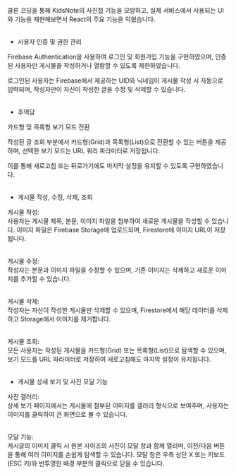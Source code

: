 클론 코딩을 통해 KidsNote의 사진첩 기능을 모방하고, 실제 서비스에서 사용되는 UI와 기능을 재현해보면서 React의 주요 기능을 익혔습니다.</br></br>

- 사용자 인증 및 권한 관리</br>

Firebase Authentication을 사용하여 로그인 및 회원가입 기능을 구현하였으며, 인증된 사용자만 게시물을 작성하거나 열람할 수 있도록 제한하였습니다.</br>

로그인된 사용자는 Firebase에서 제공하는 UID와 닉네임이 게시물 작성 시 자동으로 입력되며, 작성자만이 자신이 작성한 글을 수정 및 삭제할 수 있습니다.</br></br>


- 추억담</br>

카드형 및 목록형 보기 모드 전환</br>

작성된 글 조회 부분에서 카드형(Grid)과 목록형(List)으로 전환할 수 있는 버튼을 제공하며, 선택한 보기 모드는 URL 쿼리 파라미터로 저장됩니다. </br>

이를 통해 새로고침 또는 뒤로가기에도 마지막 설정을 유지할 수 있도록 구현하였습니다.</br></br>


- 게시물 작성, 수정, 삭제, 조회</br>

게시물 작성: </br>
사용자는 게시물 제목, 본문, 이미지 파일을 첨부하여 새로운 게시물을 작성할 수 있습니다. 이미지 파일은 Firebase Storage에 업로드되며, Firestore에 이미지 URL이 저장됩니다.</br></br>

게시물 수정: </br>
작성자는 본문과 이미지 파일을 수정할 수 있으며, 기존 이미지는 삭제하고 새로운 이미지를 추가할 수 있습니다.</br></br>

게시물 삭제: </br>
작성자는 자신이 작성한 게시물만 삭제할 수 있으며, Firestore에서 해당 데이터를 삭제하고 Storage에서 이미지를 제거합니다.</br></br>

게시물 조회: </br>
모든 사용자는 작성된 게시물을 카드형(Grid) 또는 목록형(List)으로 탐색할 수 있으며, 보기 모드를 URL 파라미터로 저장하여 새로고침해도 마지막 설정이 유지됩니다.</br></br>


- 게시물 상세 보기 및 사진 모달 기능</br>

사진 갤러리: </br>
상세 보기 페이지에서는 게시물에 첨부된 이미지를 갤러리 형식으로 보여주며, 사용자는 이미지를 클릭하여 큰 화면으로 볼 수 있습니다.</br></br>

모달 기능: </br>
게시글의 이미지 클릭 시 원본 사이즈의 사진이  모달 창과 함께 열리며, 이전/다음 버튼을 통해 여러 이미지를 손쉽게 탐색할 수 있습니다. 모달 창은 우측 상단 X 또는 키보드(ESC 키)와 반투명한 배경 부분의 클릭으로 닫을 수 있습니다.</br></br>


